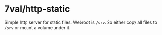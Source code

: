 # 7val/http-static

Simple http server for static files. Webroot is `/srv`. So either copy all files
to `/srv` or mount a volume under it.
